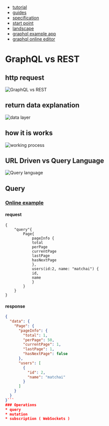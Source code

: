 * [tutorial](https://www.howtographql.com/)  
* [guides](https://www.graphql.com/guides/)  
* [specification](https://graphql.github.io/graphql-spec/)  
* [start point](https://graphql.org/)   
* [landscape](https://landscape.graphql.org/)   
* [graphql example app](https://github.com/APIs-guru/graphql-apis)  
* [graphql online editor](https://lucasconstantino.github.io/graphiql-online/)  

# GraphQL vs REST
## http request
![GraphQL vs REST](https://i.postimg.cc/rw5CZRBC/graph-QL-vs-REST.png)
## return data explanation
![data layer](https://i.postimg.cc/PxHxHbJz/graph-QL-explanation.png)
## how it is works
![working process](https://i.postimg.cc/N0gTNJ7B/graph-QL-HIW.png)
## URL Driven vs Query Language
![Query language](https://i.postimg.cc/PqhbgrhG/graph-QL-QL.png)
## Query
### [Online example](https://anilist.co/graphiql)
#### request
```
{
    "query"{
        Page{
            pageInfo {
            total
            perPage
            currentPage
            lastPage
            hasNextPage
            },
            users(id:2, name: "matchai") {
            id,
            name
            }
        }
    }
}
```
#### response
```json
{
  "data": {
    "Page": {
      "pageInfo": {
        "total": 1,
        "perPage": 50,
        "currentPage": 1,
        "lastPage": 1,
        "hasNextPage": false
      },
      "users": [
        {
          "id": 2,
          "name": "matchai"
        }
      ]
    }
  }
}```
### Operations
* query
* mutation
* subscription ( WebSockets )
